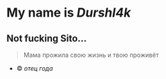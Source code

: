 # My name is ***Durshl4k***
## **Not fucking Sito...**

> Мама прожила свою жизнь и твою проживёт 
- © *отец года*
